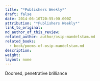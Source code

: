 ```yaml
---
title: "*Publishers Weekly*"
draft: false
date: 2014-06-10T20:55:00.000Z
attribution: "*Publishers Weekly*"
link_to_original:
nd_author_of_this_review:
related_author: author/osip-mandelstam.md
related_books:
  - book/poems-of-osip-mandelstam.md
description:
weight:
layout: none
---
```

Doomed, penetrative brilliance

